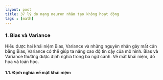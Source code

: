 ```yaml
---
layout: post
title: 37 lý do mạng neuron nhân tạo không hoạt động
tags : [math]
---
```


### 1. Bias và Variance

Hiểu được hai khái niệm Bias, Variance và những nguyên nhân gây mất cân bằng Bias, Variance có thể giúp ta nâng cao độ tin cậy của mô 
hình. Bias và Variance thường được định nghĩa trong ba ngữ cảnh: Về mặt khái niệm, đồ họa và toán học.

#### 1.1. Định nghĩa về mặt khái niệm

